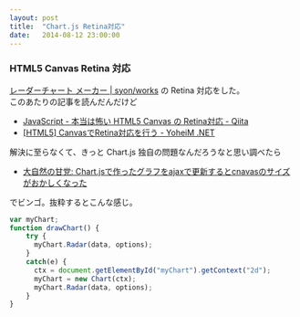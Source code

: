 ```yaml
---
layout: post
title:  "Chart.js Retina対応"
date:   2014-08-12 23:00:00
---
```


### HTML5 Canvas Retina 対応

[レーダーチャート メーカー | syon/works][1] の Retina 対応をした。  
このあたりの記事を読んだんだけど

- [JavaScript - 本当は怖い HTML5 Canvas の Retina対応 - Qiita](http://qiita.com/calmbooks/items/0522e8c1082629c6c4d1)
- [[HTML5] CanvasでRetina対応を行う - YoheiM .NET](http://www.yoheim.net/blog.php?q=20121005)

解決に至らなくて、きっと Chart.js 独自の問題なんだろうなと思い調べたら

- [大自然の甘党: Chart.jsで作ったグラフをajaxで更新するとcnavasのサイズがおかしくなった](http://project-bajitofu.blogspot.jp/2014/08/chartjsretinacnavas.html)

でビンゴ。抜粋するとこんな感じ。

```js
var myChart;
function drawChart() {
    try {
      myChart.Radar(data, options);
    }
    catch(e) {
      ctx = document.getElementById("myChart").getContext("2d");
      myChart = new Chart(ctx);
      myChart.Radar(data, options);
    }
}
```


[1]: http://syon.github.io/works/tool/RadarChartMaker/
